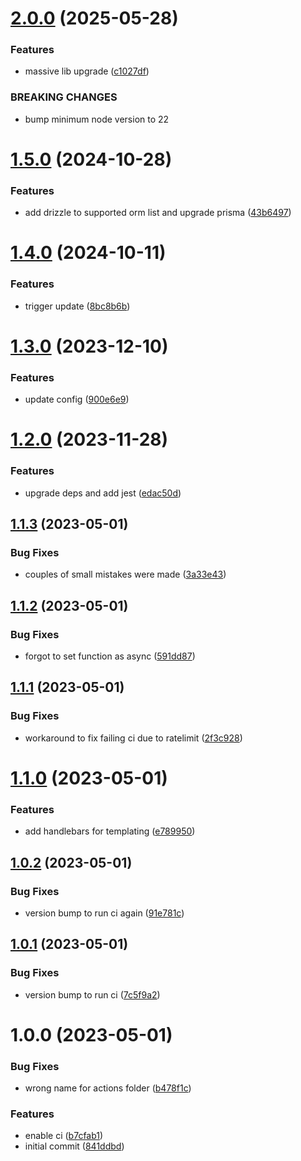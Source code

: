 # [2.0.0](https://github.com/alex73630/create-a8-app/compare/v1.5.0...v2.0.0) (2025-05-28)


### Features

* massive lib upgrade ([c1027df](https://github.com/alex73630/create-a8-app/commit/c1027df27180f4c0a989b39d10383a364438295b))


### BREAKING CHANGES

* bump minimum node version to 22

# [1.5.0](https://github.com/alex73630/create-a8-app/compare/v1.4.0...v1.5.0) (2024-10-28)


### Features

* add drizzle to supported orm list and upgrade prisma ([43b6497](https://github.com/alex73630/create-a8-app/commit/43b64979f05b5334aaa5596bb5293a54c27d0ec8))

# [1.4.0](https://github.com/alex73630/create-a8-app/compare/v1.3.0...v1.4.0) (2024-10-11)


### Features

* trigger update ([8bc8b6b](https://github.com/alex73630/create-a8-app/commit/8bc8b6b0b6257cf17f4abd549edfd098e18853ae))

# [1.3.0](https://github.com/alex73630/create-a8-app/compare/v1.2.0...v1.3.0) (2023-12-10)


### Features

* update config ([900e6e9](https://github.com/alex73630/create-a8-app/commit/900e6e914b2b2378a5b0a8230c94dc314662d812))

# [1.2.0](https://github.com/alex73630/create-a8-app/compare/v1.1.3...v1.2.0) (2023-11-28)


### Features

* upgrade deps and add jest ([edac50d](https://github.com/alex73630/create-a8-app/commit/edac50de3496b97dfeac8a519e5d9c3c4e51d66f))

## [1.1.3](https://github.com/alex73630/create-a8-app/compare/v1.1.2...v1.1.3) (2023-05-01)


### Bug Fixes

* couples of small mistakes were made ([3a33e43](https://github.com/alex73630/create-a8-app/commit/3a33e438a23cf932711bf352e6a9d2d0e756219c))

## [1.1.2](https://github.com/alex73630/create-a8-app/compare/v1.1.1...v1.1.2) (2023-05-01)


### Bug Fixes

* forgot to set function as async ([591dd87](https://github.com/alex73630/create-a8-app/commit/591dd87f6d9faea2f5928ed962f2af4a04f16c5c))

## [1.1.1](https://github.com/alex73630/create-a8-app/compare/v1.1.0...v1.1.1) (2023-05-01)


### Bug Fixes

* workaround to fix failing ci due to ratelimit ([2f3c928](https://github.com/alex73630/create-a8-app/commit/2f3c9283ab9bdd69d2262034ffa44a94c415bba6))

# [1.1.0](https://github.com/alex73630/create-a8-app/compare/v1.0.2...v1.1.0) (2023-05-01)


### Features

* add handlebars for templating ([e789950](https://github.com/alex73630/create-a8-app/commit/e789950ed65b8290f8f2368bd03379ca425e64a2))

## [1.0.2](https://github.com/alex73630/create-a8-app/compare/v1.0.1...v1.0.2) (2023-05-01)

### Bug Fixes

-   version bump to run ci again ([91e781c](https://github.com/alex73630/create-a8-app/commit/91e781c5c20462da4397e3a71cef8001a0657012))

## [1.0.1](https://github.com/alex73630/create-a8-app/compare/v1.0.0...v1.0.1) (2023-05-01)

### Bug Fixes

-   version bump to run ci ([7c5f9a2](https://github.com/alex73630/create-a8-app/commit/7c5f9a20e37d93086be0bcc88843620c3f54eb58))

# 1.0.0 (2023-05-01)

### Bug Fixes

-   wrong name for actions folder ([b478f1c](https://github.com/alex73630/create-a8-app/commit/b478f1c530697e67073b5d8862377074e1e6ba42))

### Features

-   enable ci ([b7cfab1](https://github.com/alex73630/create-a8-app/commit/b7cfab142583da5b3fb7ace0cc124f67e7189598))
-   initial commit ([841ddbd](https://github.com/alex73630/create-a8-app/commit/841ddbd5fbf4b9061e9ec6a89ae7d384c053a701))

